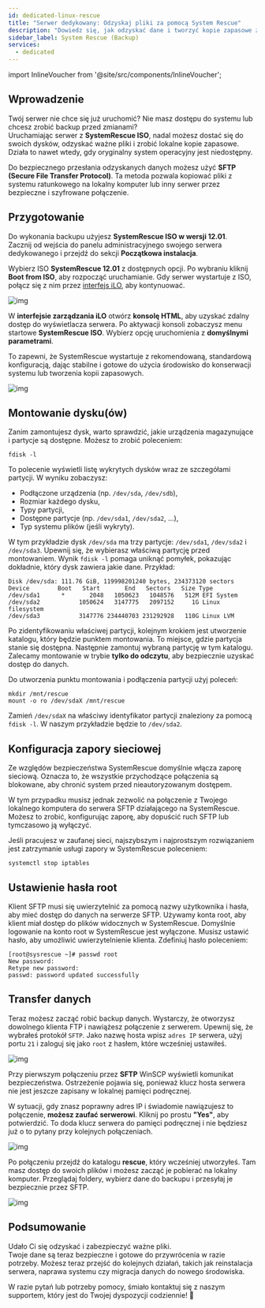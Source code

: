 ```yaml
---
id: dedicated-linux-rescue
title: "Serwer dedykowany: Odzyskaj pliki za pomocą System Rescue"
description: "Dowiedz się, jak odzyskać dane i tworzyć kopie zapasowe z serwera, który nie uruchamia się, korzystając z SystemRescue ISO oraz bezpiecznego transferu plików → Sprawdź teraz"
sidebar_label: System Rescue (Backup)
services:
  - dedicated
---
```


import InlineVoucher from '@site/src/components/InlineVoucher';

## Wprowadzenie

Twój serwer nie chce się już uruchomić? Nie masz dostępu do systemu lub chcesz zrobić backup przed zmianami?  
Uruchamiając serwer z **SystemRescue ISO**, nadal możesz dostać się do swoich dysków, odzyskać ważne pliki i zrobić lokalne kopie zapasowe. Działa to nawet wtedy, gdy oryginalny system operacyjny jest niedostępny.

Do bezpiecznego przesłania odzyskanych danych możesz użyć **SFTP (Secure File Transfer Protocol)**. Ta metoda pozwala kopiować pliki z systemu ratunkowego na lokalny komputer lub inny serwer przez bezpieczne i szyfrowane połączenie.

<InlineVoucher />

## Przygotowanie

Do wykonania backupu użyjesz **SystemRescue ISO w wersji 12.01**.  
Zacznij od wejścia do panelu administracyjnego swojego serwera dedykowanego i przejdź do sekcji **Początkowa instalacja**.

Wybierz ISO **SystemRescue 12.01** z dostępnych opcji. Po wybraniu kliknij **Boot from ISO**, aby rozpocząć uruchamianie. Gdy serwer wystartuje z ISO, połącz się z nim przez [interfejs iLO](dedicated-ilo.md), aby kontynuować.

![img](https://screensaver01.zap-hosting.com/index.php/s/L35tCT8zJ4riTko/preview)

W **interfejsie zarządzania iLO** otwórz **konsolę HTML**, aby uzyskać zdalny dostęp do wyświetlacza serwera. Po aktywacji konsoli zobaczysz menu startowe **SystemRescue ISO**. Wybierz opcję uruchomienia z **domyślnymi parametrami**.

To zapewni, że SystemRescue wystartuje z rekomendowaną, standardową konfiguracją, dając stabilne i gotowe do użycia środowisko do konserwacji systemu lub tworzenia kopii zapasowych.

![img](https://screensaver01.zap-hosting.com/index.php/s/gzLJxw9FWZs4AJ7/download)

## Montowanie dysku(ów)

Zanim zamontujesz dysk, warto sprawdzić, jakie urządzenia magazynujące i partycje są dostępne. Możesz to zrobić poleceniem:

```
fdisk -l
```

To polecenie wyświetli listę wykrytych dysków wraz ze szczegółami partycji. W wyniku zobaczysz:

- Podłączone urządzenia (np. `/dev/sda`, `/dev/sdb`),
- Rozmiar każdego dysku,
- Typy partycji,
- Dostępne partycje (np. `/dev/sda1`, `/dev/sda2`, …),
- Typ systemu plików (jeśli wykryty).

W tym przykładzie dysk `/dev/sda` ma trzy partycje: `/dev/sda1`, `/dev/sda2` i `/dev/sda3`. Upewnij się, że wybierasz właściwą partycję przed montowaniem. Wynik `fdisk -l` pomaga uniknąć pomyłek, pokazując dokładnie, który dysk zawiera jakie dane. Przykład:

```
Disk /dev/sda: 111.76 GiB, 119998201240 bytes, 234373120 sectors
Device        Boot   Start       End   Sectors   Size Type
/dev/sda1      *       2048   1050623   1048576   512M EFI System
/dev/sda2           1050624   3147775   2097152     1G Linux filesystem
/dev/sda3           3147776 234440703 231292928   110G Linux LVM
```

Po zidentyfikowaniu właściwej partycji, kolejnym krokiem jest utworzenie katalogu, który będzie punktem montowania. To miejsce, gdzie partycja stanie się dostępna. Następnie zamontuj wybraną partycję w tym katalogu. Zalecamy montowanie w trybie **tylko do odczytu**, aby bezpiecznie uzyskać dostęp do danych.

Do utworzenia punktu montowania i podłączenia partycji użyj poleceń:

```
mkdir /mnt/rescue
mount -o ro /dev/sdaX /mnt/rescue
```

Zamień `/dev/sdaX` na właściwy identyfikator partycji znaleziony za pomocą `fdisk -l`. W naszym przykładzie będzie to `/dev/sda2`.

## Konfiguracja zapory sieciowej

Ze względów bezpieczeństwa SystemRescue domyślnie włącza zaporę sieciową. Oznacza to, że wszystkie przychodzące połączenia są blokowane, aby chronić system przed nieautoryzowanym dostępem.

W tym przypadku musisz jednak zezwolić na połączenie z Twojego lokalnego komputera do serwera SFTP działającego na SystemRescue. Możesz to zrobić, konfigurując zaporę, aby dopuścić ruch SFTP lub tymczasowo ją wyłączyć.

Jeśli pracujesz w zaufanej sieci, najszybszym i najprostszym rozwiązaniem jest zatrzymanie usługi zapory w SystemRescue poleceniem:

```
systemctl stop iptables
```

## Ustawienie hasła root

Klient SFTP musi się uwierzytelnić za pomocą nazwy użytkownika i hasła, aby mieć dostęp do danych na serwerze SFTP. Używamy konta root, aby klient miał dostęp do plików widocznych w SystemRescue. Domyślnie logowanie na konto root w SystemRescue jest wyłączone. Musisz ustawić hasło, aby umożliwić uwierzytelnienie klienta. Zdefiniuj hasło poleceniem:

```
[root@sysrescue ~]# passwd root
New password:
Retype new password:
passwd: password updated successfully
```

## Transfer danych

Teraz możesz zacząć robić backup danych. Wystarczy, że otworzysz dowolnego klienta FTP i nawiążesz połączenie z serwerem. Upewnij się, że wybrałeś protokół `SFTP`. Jako nazwę hosta wpisz `adres IP` serwera, użyj portu `21` i zaloguj się jako `root` z hasłem, które wcześniej ustawiłeś.

![img](https://screensaver01.zap-hosting.com/index.php/s/armZ9db3nXsJW2o/download)

Przy pierwszym połączeniu przez **SFTP** WinSCP wyświetli komunikat bezpieczeństwa. Ostrzeżenie pojawia się, ponieważ klucz hosta serwera nie jest jeszcze zapisany w lokalnej pamięci podręcznej.

W sytuacji, gdy znasz poprawny adres IP i świadomie nawiązujesz to połączenie, **możesz zaufać serwerowi**. Kliknij po prostu **"Yes"**, aby potwierdzić. To doda klucz serwera do pamięci podręcznej i nie będziesz już o to pytany przy kolejnych połączeniach.

![img](https://screensaver01.zap-hosting.com/index.php/s/y5353jyzky67LxB/preview)

Po połączeniu przejdź do katalogu **rescue**, który wcześniej utworzyłeś. Tam masz dostęp do swoich plików i możesz zacząć je pobierać na lokalny komputer. Przeglądaj foldery, wybierz dane do backupu i przesyłaj je bezpiecznie przez SFTP.

![img](https://screensaver01.zap-hosting.com/index.php/s/QiS4wiTWXx6g8aT/download)

## Podsumowanie

Udało Ci się odzyskać i zabezpieczyć ważne pliki.  
Twoje dane są teraz bezpieczne i gotowe do przywrócenia w razie potrzeby. Możesz teraz przejść do kolejnych działań, takich jak reinstalacja serwera, naprawa systemu czy migracja danych do nowego środowiska.

W razie pytań lub potrzeby pomocy, śmiało kontaktuj się z naszym supportem, który jest do Twojej dyspozycji codziennie! 🙂

<InlineVoucher />